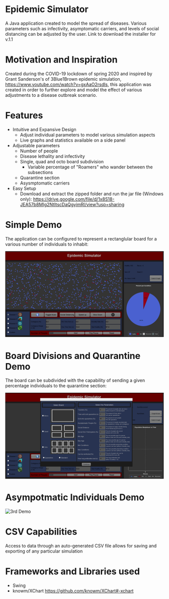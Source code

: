 # Epidemic Simulator
A Java application created to model the spread of diseases. Various parameters such as infectivity, asymptomatic carriers, and levels of social distancing can be adjusted by the user.
Link to download the installer for v.1.1 

# Motivation and Inspiration
Created during the COVID-19 lockdown of spring 2020 and inspired by Grant Sanderson's of 3Blue1Brown epidemic simulation, https://www.youtube.com/watch?v=gxAaO2rsdIs, this application was created in order to further explore and model the effect of various adjustments to a disease outbreak scenario.

# Features 
- Intuitive and Expansive Design
  - Adjust individual parameters to model various simulation aspects
  - Live graphs and statistics available on a side panel
- Adjustable parameters
  - Number of people
  - Disease lethality and infectivity
  - Single, quad and octo board subdivision
      - Variable percentage of "Roamers" who wander between the subsections
  - Quarantine section
  - Asysmptomatic carriers
- Easy Setup
  - Download and extract the zipped folder and run the jar file (Windows only): https://drive.google.com/file/d/1x8S18-JEA57b8MIg2NtItscDaQgyimRl/view?usp=sharing
  

# Simple Demo
The application can be configured to represent a rectanglular board for a various number of individuals to inhabit: 

![Simple Demo](EpidemicSimGifs/EpidemicSimGeneralShowcase.gif)

# Board Divisions and Quarantine Demo
The board can be subdivided with the capability of sending a given percentage individuals to the quarantine section:

![2nd Demo](EpidemicSimGifs/EpidemicSimQuadQuarShowcase.gif)

# Asympotmatic Individuals Demo

![3rd Demo](EpidemicSimGifs/EpidemicSimAsymptomaticShowcase.gif)

# CSV Capabilities
Access to data through an auto-generated CSV file allows for saving and exporting of any particular simulation

# Frameworks and Libraries used
- Swing
- knowm/XChart https://github.com/knowm/XChart#-xchart
